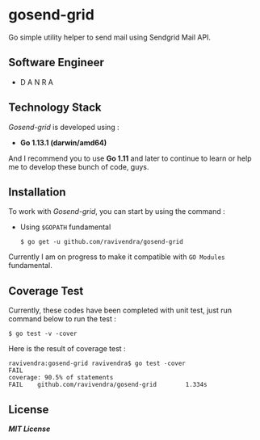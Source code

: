 
# gosend-grid
Go simple utility helper to send mail using Sendgrid Mail API.

## Software Engineer
* D A N R A

## Technology Stack
*Gosend-grid* is developed using :
* **Go 1.13.1 (darwin/amd64)**

And I recommend you to use **Go 1.11** and later to continue to learn or help me to develop these bunch of code, guys.

## Installation
To work with *Gosend-grid*, you can start by using the command :

 - Using `$GOPATH` fundamental

	 `$ go get -u github.com/ravivendra/gosend-grid`

Currently I am on progress to make it compatible with `GO Modules` fundamental.

## Coverage Test
Currently, these codes have been completed with unit test, just run command below to run the test :

	$ go test -v -cover

Here is the result of coverage test :

    ravivendra:gosend-grid ravivendra$ go test -cover
    FAIL 
    coverage: 90.5% of statements
    FAIL    github.com/ravivendra/gosend-grid        1.334s

## License
***MIT License***
